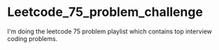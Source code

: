 # Leetcode_75_problem_challenge
I'm doing the leetcode 75 problem playlist which contains top interview coding problems.
